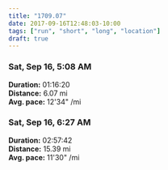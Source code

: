 ```yaml
---
title: "1709.07"
date: 2017-09-16T12:48:03-10:00
tags: ["run", "short", "long", "location"]
draft: true
---
```


### Sat, Sep 16, 5:08 AM

**Duration:** 01:16:20  
**Distance:** 6.07 mi  
**Avg. pace:** 12'34" /mi

### Sat, Sep 16, 6:27 AM

**Duration:** 02:57:42  
**Distance:** 15.39 mi  
**Avg. pace:** 11'30" /mi